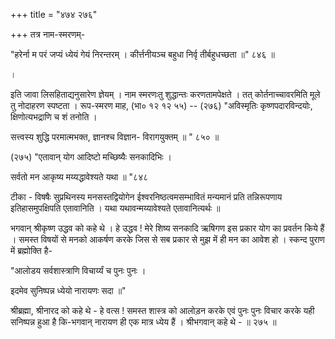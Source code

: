 +++
title = "४७४ २७६"

+++
तत्र नाम-स्मरणम्- 

"हरेर्ना म परं जप्यं ध्येयं गेयं निरन्तरम् । कीर्त्तनीयञ्च बहुधा निर्वृ तीर्बहुधच्छता ॥" ८४६ ॥ 

। 

इति जावा लिसहिताद्यनुसारेण ज्ञेयम् । नाम स्मरणःतु शुद्धान्तः करणतामपेक्षते । तत् कोर्तनाच्चावरमिति मूले तु नोदाहरण स्पष्टता । रूप-स्मरण माह, (भा० १२ १२ ५५) -- (२७६) "अविस्मृतिः कृष्णपदारविन्दयोः, क्षिणोत्यभद्राणि च शं तनोति । 

सत्त्वस्य शुद्धि परमात्मभक्त, ज्ञानश्च विज्ञान- विरागयुक्तम् ॥ " ८५० ॥ 

(२७५) "एतावान् योग आदिष्टो मच्छिष्यैः सनकादिभिः । 

सर्वतो मन आकृष्य मय्यद्धावेश्यते यथा ॥ "८४८ 

टीका - विषषैः सुप्रथिनस्य मनसस्तद्वियोगेन ईश्वरनिष्ठत्वमसम्भावितं मन्यमानं प्रति तन्निरूपणाय इतिहासमुपक्षिपति एतावानिति । यथा यथावन्मय्यावेश्यते एतावानित्यर्थः ॥ 

भगवान् श्रीकृष्ण उद्धव को कहे थे । हे उद्धव ! मेरे शिष्य सनकादि ऋषिगण इस प्रकार योग का प्रवर्तन किये हैं । समस्त विषयों से मनको आकर्षण करके जिस से सब प्रकार से मुझ में ही मन का आवेश हो । स्कन्द पुराण में ब्रह्मोक्ति है- 

"आलोडय सर्वशास्त्राणि विचार्य्यं च पुनः पुनः । 

इदमेव सुनिष्पन्न ध्येयो नारायणः सदा ॥" 

श्रीब्रह्मा, श्रीनारद को कहे थे - हे वत्स ! समस्त शास्त्र को आलोड़न करके एवं पुनः पुनः विचार करके यही सनिष्पन्न हुआ है कि-भगवान् नारायण ही एक मात्र ध्येय हैं । श्रीभगवान् कहे थे - ॥ २७५ ॥ 
